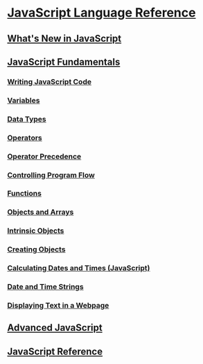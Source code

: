 # [JavaScript Language Reference](javascript-language-reference.md)
## [What's New in JavaScript](what-s-new-in-javascript.md)
## [JavaScript Fundamentals](javascript-fundamentals.md)
### [Writing JavaScript Code](writing-javascript-code.md)
### [Variables](variables-javascript.md)
### [Data Types](data-types-javascript.md)
### [Operators](operators-javascript.md)
### [Operator Precedence](operator-subtractprecedence-javascript.md)
### [Controlling Program Flow](controlling-program-flow-javascript.md)
### [Functions](functions-javascript.md)
### [Objects and Arrays](objects-and-arrays-javascript.md)
### [Intrinsic Objects](intrinsic-objects-javascript.md)
### [Creating Objects](creating-objects-javascript.md)
### [Calculating Dates and Times (JavaScript)](calculating-dates-and-times-javascript.md)
### [Date and Time Strings](date-and-time-strings-javascript.md)
### [Displaying Text in a Webpage](displaying-text-in-a-webpage-javascript.md)
## [Advanced JavaScript](advanced/TOC.md)
## [JavaScript Reference](reference/TOC.md)